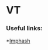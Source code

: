 # VT

### Useful links:

*[Imphash](https://www.fireeye.com/blog/threat-research/2014/01/tracking-malware-import-hashing.html)
